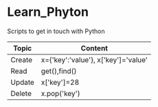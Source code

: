 # Learn_Phyton
Scripts to get in touch with Python

|Topic|Content  |
|--|--|
| Create |x={'key':'value'}, x['key']='value' |
| Read | get(),find() |
| Update | x['key']=28 |
| Delete | x.pop('key') |
